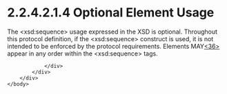 <html dir="LTR" xmlns:mshelp="http://msdn.microsoft.com/mshelp" xmlns:ddue="http://ddue.schemas.microsoft.com/authoring/2003/5" xmlns:xlink="http://www.w3.org/1999/xlink" xmlns:tool="http://www.microsoft.com/tooltip">
    <head>
        <meta http-equiv="Content-Type" content="text/html; CHARSET=utf-8"></meta>
        <meta name="save" content="history"></meta>
        <title>2.2.4.2.1.4 Optional Element Usage</title>
        <xml>
            <mshelp:toctitle title="2.2.4.2.1.4 Optional Element Usage"></mshelp:toctitle>
            <mshelp:rltitle title="[MS-SSAS]: Optional Element Usage"></mshelp:rltitle>
            <mshelp:keyword index="A" term="0eb44900-6168-40d4-b327-1eaf10a11902"></mshelp:keyword>
            <mshelp:attr name="DCSext.ContentType" value="open specification"></mshelp:attr>
            <mshelp:attr name="AssetID" value="0eb44900-6168-40d4-b327-1eaf10a11902"></mshelp:attr>
            <mshelp:attr name="TopicType" value="kbRef"></mshelp:attr>
            <mshelp:attr name="DCSext.Title" value="[MS-SSAS]: Optional Element Usage" />
        </xml>
    </head>
    <body>
        <div id="header">
            <h1 class="heading">2.2.4.2.1.4 Optional Element Usage</h1>
        </div>
        <div id="mainSection">
            <div id="mainBody">
                <div id="allHistory" class="saveHistory"></div>
                <div id="sectionSection0" class="section" name="collapseableSection">
                    

<p>The &lt;xsd:sequence&gt; usage expressed in the XSD is
optional. Throughout this protocol definition, if the &lt;xsd:sequence&gt;
construct is used, it is not intended to be enforced by the protocol
requirements. Elements MAY<a id="Appendix_A_Target_36"></a><a href="b9ac4859-2662-44ca-b131-9addd8b953dc.htm#Appendix_A_36" aria-label="Product behavior note 36">&lt;36&gt;</a> appear in
any order within the &lt;xsd:sequence&gt; tags.</p>


                </div>
            </div>
        </div>
    </body>
</html>